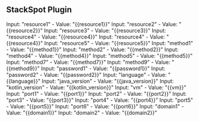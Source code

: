 ## StackSpot Plugin

Input: "resource1" - Value: "{{resource1}}"
Input: "resource2" - Value: "{{resource2}}"
Input: "resource3" - Value: "{{resource3}}"
Input: "resource4" - Value: "{{resource4}}"
Input: "resource4" - Value: "{{resource4}}"
Input: "resource5" - Value: "{{resource5}}"
Input: "method1" - Value: "{{method1}}"
Input: "method2" - Value: "{{method2}}"
Input: "method4" - Value: "{{method4}}"
Input: "method5" - Value: "{{method5}}"
Input: "method7" - Value: "{{method7}}"
Input: "method9" - Value: "{{method9}}"
Input: "password1" - Value: "{{password1}}"
Input: "password2" - Value: "{{password2}}"
Input: "language" - Value: "{{language}}"
Input: "java_version" - Value: "{{java_version}}"
Input: "kotlin_version" - Value: "{{kotlin_version}}"
Input: "vm" - Value: "{{vm}}"
Input: "port1" - Value: "{{port1}}"
Input: "port2" - Value: "{{port2}}"
Input: "port3" - Value: "{{port3}}"
Input: "port4" - Value: "{{port4}}"
Input: "port5" - Value: "{{port5}}"
Input: "port6" - Value: "{{port6}}"
Input: "domain1" - Value: "{{domain1}}"
Input: "domain2" - Value: "{{domain2}}"